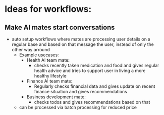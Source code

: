 # Ideas for workflows:

## Make AI mates start conversations

- auto setup workflows where mates are processing user details on a regular base and based on that message the user, instead of only the other way arround
  - Example usecases:
    - Health AI team mate:
      - checks recently taken medication and food and gives regular health advice and tries to support user in living a more healthy lifestyle
    - Finance AI team mate:
      - Regularly checks financial data and gives update on recent finance situation and gives recommendations
    - Business development mate:
      - checks todos and gives recommendations based on that
  - can be processed via batch processing for reduced price